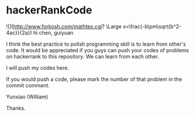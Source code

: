 # hackerRankCode
![](http://www.forkosh.com/mathtex.cgi? \Large x=\frac{-b\pm\sqrt{b^2-4ac}}{2a})
hi chen, guiyuan

I think the best practice to polish programming skill is to learn from other's code. It would be appreciated if you guys can push your codes of problems on hackerrank to this repository. We can learn from each other.

I will push my codes here.

If you would push a code, please mark the number of that problem in the commit comment.

Yunxiao (William)

Thanks.
